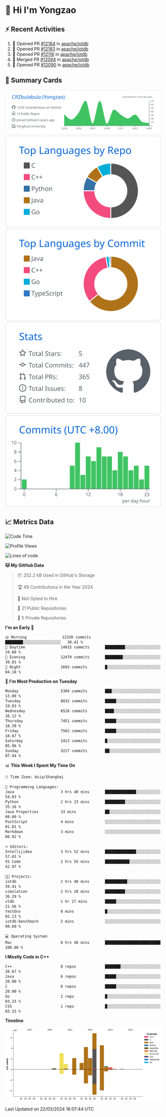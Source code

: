 # 👋 Hi I'm Yongzao

## ⚡ Recent Activities
<!--START_SECTION:activity-->
1. 💪 Opened PR [#12184](https://github.com/apache/iotdb/pull/12184) in [apache/iotdb](https://github.com/apache/iotdb)
2. 💪 Opened PR [#12183](https://github.com/apache/iotdb/pull/12183) in [apache/iotdb](https://github.com/apache/iotdb)
3. 💪 Opened PR [#12116](https://github.com/apache/iotdb/pull/12116) in [apache/iotdb](https://github.com/apache/iotdb)
4. 🎉 Merged PR [#12094](https://github.com/apache/iotdb/pull/12094) in [apache/iotdb](https://github.com/apache/iotdb)
5. 💪 Opened PR [#12090](https://github.com/apache/iotdb/pull/12090) in [apache/iotdb](https://github.com/apache/iotdb)
<!--END_SECTION:activity-->

## 🎑 Summary Cards

[![](https://raw.githubusercontent.com/CRZbulabula/CRZbulabula/main/profile-summary-card-output/github/0-profile-details.svg)](https://github.com/vn7n24fzkq/github-profile-summary-cards)
[![](https://raw.githubusercontent.com/CRZbulabula/CRZbulabula/main/profile-summary-card-output/github/1-repos-per-language.svg)](https://github.com/vn7n24fzkq/github-profile-summary-cards) [![](https://raw.githubusercontent.com/CRZbulabula/CRZbulabula/main/profile-summary-card-output/github/2-most-commit-language.svg)](https://github.com/vn7n24fzkq/github-profile-summary-cards)
[![](https://raw.githubusercontent.com/CRZbulabula/CRZbulabula/main/profile-summary-card-output/github/3-stats.svg)](https://github.com/vn7n24fzkq/github-profile-summary-cards) [![](https://raw.githubusercontent.com/CRZbulabula/CRZbulabula/main/profile-summary-card-output/github/4-productive-time.svg)](https://github.com/vn7n24fzkq/github-profile-summary-cards)

## 📈 Metrics Data

<!--START_SECTION:waka-->
![Code Time](http://img.shields.io/badge/Code%20Time-602%20hrs%205%20mins-blue)

![Profile Views](http://img.shields.io/badge/Profile%20Views-0-blue)

![Lines of code](https://img.shields.io/badge/From%20Hello%20World%20I%27ve%20Written-26.3%20million%20lines%20of%20code-blue)

**🐱 My GitHub Data** 

> 📦 252.2 kB Used in GitHub's Storage 
 > 
> 🏆 49 Contributions in the Year 2024
 > 
> 🚫 Not Opted to Hire
 > 
> 📜 21 Public Repositories 
 > 
> 🔑 5 Private Repositories 
 > 
**I'm an Early 🐤** 

```text
🌞 Morning                12320 commits       ████████░░░░░░░░░░░░░░░░░   30.41 % 
🌆 Daytime                14015 commits       █████████░░░░░░░░░░░░░░░░   34.60 % 
🌃 Evening                12479 commits       ████████░░░░░░░░░░░░░░░░░   30.81 % 
🌙 Night                  1693 commits        █░░░░░░░░░░░░░░░░░░░░░░░░   04.18 % 
```
📅 **I'm Most Productive on Tuesday** 

```text
Monday                   5304 commits        ███░░░░░░░░░░░░░░░░░░░░░░   13.09 % 
Tuesday                  8032 commits        █████░░░░░░░░░░░░░░░░░░░░   19.83 % 
Wednesday                6528 commits        ████░░░░░░░░░░░░░░░░░░░░░   16.12 % 
Thursday                 7451 commits        █████░░░░░░░░░░░░░░░░░░░░   18.39 % 
Friday                   7562 commits        █████░░░░░░░░░░░░░░░░░░░░   18.67 % 
Saturday                 2413 commits        █░░░░░░░░░░░░░░░░░░░░░░░░   05.96 % 
Sunday                   3217 commits        ██░░░░░░░░░░░░░░░░░░░░░░░   07.94 % 
```


📊 **This Week I Spent My Time On** 

```text
🕑︎ Time Zone: Asia/Shanghai

💬 Programming Languages: 
Java                     3 hrs 40 mins       ██████████████░░░░░░░░░░░   54.03 % 
Python                   2 hrs 23 mins       █████████░░░░░░░░░░░░░░░░   35.16 % 
Java Properties          33 mins             ██░░░░░░░░░░░░░░░░░░░░░░░   08.09 % 
PostScript               4 mins              ░░░░░░░░░░░░░░░░░░░░░░░░░   01.01 % 
Markdown                 3 mins              ░░░░░░░░░░░░░░░░░░░░░░░░░   00.92 % 

🔥 Editors: 
Intellijidea             3 hrs 52 mins       ██████████████░░░░░░░░░░░   57.03 % 
VS Code                  2 hrs 55 mins       ███████████░░░░░░░░░░░░░░   42.97 % 

🐱‍💻 Projects: 
iotdb                    2 hrs 40 mins       ██████████░░░░░░░░░░░░░░░   39.41 % 
simulation               2 hrs 28 mins       █████████░░░░░░░░░░░░░░░░   36.29 % 
vldb                     1 hr 27 mins        █████░░░░░░░░░░░░░░░░░░░░   21.56 % 
testEnv                  8 mins              █░░░░░░░░░░░░░░░░░░░░░░░░   02.13 % 
iotdb-benchmark          2 mins              ░░░░░░░░░░░░░░░░░░░░░░░░░   00.60 % 

💻 Operating System: 
Mac                      6 hrs 48 mins       █████████████████████████   100.00 % 
```

**I Mostly Code in C++** 

```text
C++                      8 repos             ███████░░░░░░░░░░░░░░░░░░   26.67 % 
Java                     6 repos             █████░░░░░░░░░░░░░░░░░░░░   20.00 % 
C                        6 repos             █████░░░░░░░░░░░░░░░░░░░░   20.00 % 
Go                       1 repo              █░░░░░░░░░░░░░░░░░░░░░░░░   03.33 % 
CSS                      1 repo              █░░░░░░░░░░░░░░░░░░░░░░░░   03.33 % 
```



**Timeline**

![Lines of Code chart](https://raw.githubusercontent.com/CRZbulabula/CRZbulabula/main/assets/bar_graph.png)


 Last Updated on 22/03/2024 16:07:44 UTC
<!--END_SECTION:waka-->

